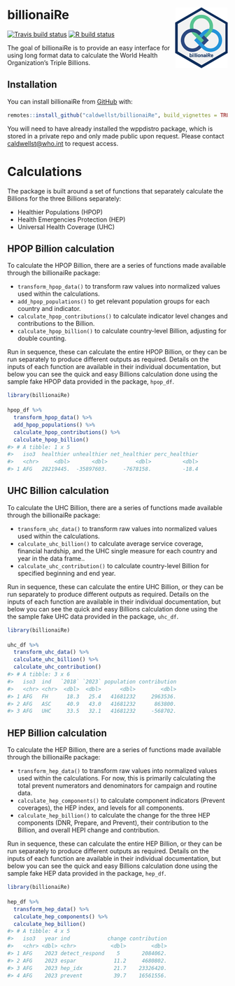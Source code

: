 
<!-- README.md is generated from README.Rmd. Please edit that file -->

# billionaiRe <a href='https://github.com/caldwellst/billionaiRe'><img src='man/figures/logo.png' align="right" height="139" /></a>

<!-- badges: start -->

[![Travis build
status](https://travis-ci.com/caldwellst/billionaiRe.svg?branch=master)](https://travis-ci.com/caldwellst/billionaiRe)
[![R build
status](https://github.com/caldwellst/billionaiRe/workflows/R-CMD-check/badge.svg)](https://github.com/caldwellst/billionaiRe/actions)
<!-- badges: end -->

The goal of billionaiRe is to provide an easy interface for using long
format data to calculate the World Health Organization’s Triple
Billions.

## Installation

You can install billionaiRe from [GitHub](https://github.com/) with:

``` r
remotes::install_github("caldwellst/billionaiRe", build_vignettes = TRUE)
```

You will need to have already installed the wppdistro package, which is
stored in a private repo and only made public upon request. Please
contact <caldwellst@who.int> to request access.

# Calculations

The package is built around a set of functions that separately calculate
the Billions for the three Billions separately:

-   Healthier Populations (HPOP)
-   Health Emergencies Protection (HEP)
-   Universal Health Coverage (UHC)

## HPOP Billion calculation

To calculate the HPOP Billion, there are a series of functions made
available through the billionaiRe package:

-   `transform_hpop_data()` to transform raw values into normalized
    values used within the calculations.
-   `add_hpop_populations()` to get relevant population groups for each
    country and indicator.
-   `calculate_hpop_contributions()` to calculate indicator level
    changes and contributions to the Billion.
-   `calculate_hpop_billion()` to calculate country-level Billion,
    adjusting for double counting.

Run in sequence, these can calculate the entire HPOP Billion, or they
can be run separately to produce different outputs as required. Details
on the inputs of each function are available in their individual
documentation, but below you can see the quick and easy Billions
calculation done using the sample fake HPOP data provided in the
package, `hpop_df`.

``` r
library(billionaiRe)

hpop_df %>%
  transform_hpop_data() %>%
  add_hpop_populations() %>%
  calculate_hpop_contributions() %>%
  calculate_hpop_billion()
#> # A tibble: 1 x 5
#>   iso3  healthier unhealthier net_healthier perc_healthier
#>   <chr>     <dbl>       <dbl>         <dbl>          <dbl>
#> 1 AFG   28219445.  -35897603.     -7678158.          -18.4
```

## UHC Billion calculation

To calculate the UHC Billion, there are a series of functions made
available through the billionaiRe package:

-   `transform_uhc_data()` to transform raw values into normalized
    values used within the calculations.
-   `calculate_uhc_billion()` to calculate average service coverage,
    financial hardship, and the UHC single measure for each country and
    year in the data frame..
-   `calculate_uhc_contribution()` to calculate country-level Billion
    for specified beginning and end year.

Run in sequence, these can calculate the entire UHC Billion, or they can
be run separately to produce different outputs as required. Details on
the inputs of each function are available in their individual
documentation, but below you can see the quick and easy Billions
calculation done using the the sample fake UHC data provided in the
package, `uhc_df`.

``` r
library(billionaiRe)

uhc_df %>%
  transform_uhc_data() %>%
  calculate_uhc_billion() %>%
  calculate_uhc_contribution()
#> # A tibble: 3 x 6
#>   iso3  ind   `2018` `2023` population contribution
#>   <chr> <chr>  <dbl>  <dbl>      <dbl>        <dbl>
#> 1 AFG   FH      18.3   25.4   41681232     2963536.
#> 2 AFG   ASC     40.9   43.0   41681232      863800.
#> 3 AFG   UHC     33.5   32.1   41681232     -568702.
```

## HEP Billion calculation

To calculate the HEP Billion, there are a series of functions made
available through the billionaiRe package:

-   `transform_hep_data()` to transform raw values into normalized
    values used within the calculations. For now, this is primarily
    calculating the total prevent numerators and denominators for
    campaign and routine data.
-   `calculate_hep_components()` to calculate component indicators
    (Prevent coverages), the HEP index, and levels for all components.
-   `calculate_hep_billion()` to calculate the change for the three HEP
    components (DNR, Prepare, and Prevent), their contribution to the
    Billion, and overall HEPI change and contribution.

Run in sequence, these can calculate the entire HEP Billion, or they can
be run separately to produce different outputs as required. Details on
the inputs of each function are available in their individual
documentation, but below you can see the quick and easy Billions
calculation done using the sample fake HEP data provided in the package,
`hep_df`.

``` r
library(billionaiRe)

hep_df %>%
  transform_hep_data() %>%
  calculate_hep_components() %>%
  calculate_hep_billion()
#> # A tibble: 4 x 5
#>   iso3   year ind            change contribution
#>   <chr> <dbl> <chr>           <dbl>        <dbl>
#> 1 AFG    2023 detect_respond    5       2084062.
#> 2 AFG    2023 espar            11.2     4680802.
#> 3 AFG    2023 hep_idx          21.7    23326420.
#> 4 AFG    2023 prevent          39.7    16561556.
```
